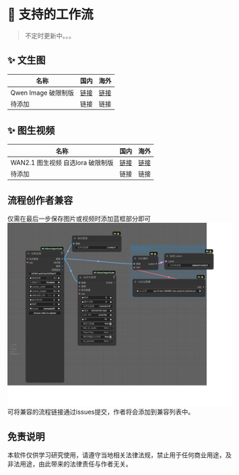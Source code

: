 # 🔞 支持的工作流

> 不定时更新中。。。

## ✨ 文生图
| 名称 | 国内 | 海外 |
|-------|-------|-------|
| Qwen Image 破限制版 | [链接](https://www.runninghub.cn/ai-detail/1955818622205792257/?inviteCode=3ka31r8m) | [链接](https://www.runninghub.ai/ai-detail/1955818622205792257/?inviteCode=rh-v1068) |
| 待添加 | 链接 | 链接 |

## ✨ 图生视频
| 名称 | 国内 | 海外 |
|-------|-------|-------|
| WAN2.1 图生视频 自选lora 破限制版 | [链接](https://www.runninghub.cn/ai-detail/1956968437277757442/?inviteCode=3ka31r8m) | [链接](https://www.runninghub.ai/ai-detail/1956968437277757442/?inviteCode=rh-v1068) |
| 待添加 | 链接 | 链接 |




## 流程创作者兼容
仅需在最后一步保存图片或视频时添加蓝框部分即可
![workflow](./imgs/encode_workflow.png)
可将兼容的流程链接通过issues提交，作者将会添加到兼容列表中。

## 免责说明
本软件仅供学习研究使用，请遵守当地相关法律法规，禁止用于任何商业用途，及非法用途，由此带来的法律责任与作者无关。
